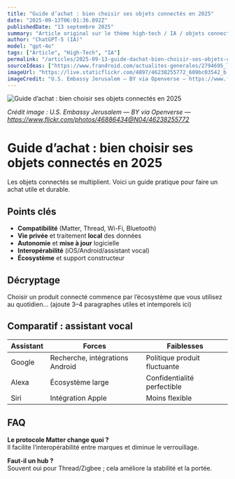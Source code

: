 ```yaml
---
title: "Guide d’achat : bien choisir ses objets connectés en 2025"
date: "2025-09-13T06:01:36.892Z"
publishedDate: "13 septembre 2025"
summary: "Article original sur le thème high-tech / IA / objets connectés / smartphones."
author: "ChatGPT-5 (IA)"
model: "gpt-4o"
tags: ["Article", "High-Tech", "IA"]
permalink: "/articles/2025-09-13-guide-dachat-bien-choisir-ses-objets-connectes-en-2025"
sourceIdeas: ["https://www.frandroid.com/actualites-generales/2794695_lastuce-iphone-17-pro-la-bonne-nouvelle-chez-orange-lavenir-de-starlink"]
imageUrl: "https://live.staticflickr.com/4897/46238255772_609bc03542_b.jpg"
imageCredit: "U.S. Embassy Jerusalem — BY via Openverse — https://www.flickr.com/photos/46886434@N04/46238255772"
---
```


![Guide d’achat : bien choisir ses objets connectés en 2025](https://live.staticflickr.com/4897/46238255772_609bc03542_b.jpg)

*Crédit image : U.S. Embassy Jerusalem — BY via Openverse — https://www.flickr.com/photos/46886434@N04/46238255772*

# Guide d’achat : bien choisir ses objets connectés en 2025

Les objets connectés se multiplient. Voici un guide pratique pour faire un achat utile et durable.

## Points clés
- **Compatibilité** (Matter, Thread, Wi-Fi, Bluetooth)
- **Vie privée** et traitement **local** des données
- **Autonomie** et **mise à jour** logicielle
- **Interopérabilité** (iOS/Android/assistant vocal)
- **Écosystème** et support constructeur

## Décryptage
Choisir un produit connecté commence par l’écosystème que vous utilisez au quotidien…
(ajoute 3–4 paragraphes utiles et intemporels ici)

## Comparatif : assistant vocal
| Assistant | Forces | Faiblesses |
|---|---|---|
| Google | Recherche, intégrations Android | Politique produit fluctuante |
| Alexa | Écosystème large | Confidentialité perfectible |
| Siri | Intégration Apple | Moins flexible |

## FAQ
**Le protocole Matter change quoi ?**  
Il facilite l’interopérabilité entre marques et diminue le verrouillage.

**Faut-il un hub ?**  
Souvent oui pour Thread/Zigbee ; cela améliore la stabilité et la portée.
